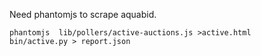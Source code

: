 Need phantomjs to scrape aquabid.

```shell
phantomjs  lib/pollers/active-auctions.js >active.html
bin/active.py > report.json
```


